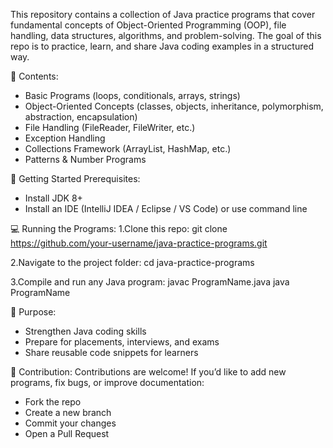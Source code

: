 This repository contains a collection of Java practice programs that cover fundamental concepts of Object-Oriented Programming (OOP), file handling, data structures, algorithms, and problem-solving.
The goal of this repo is to practice, learn, and share Java coding examples in a structured way.

📌 Contents:
- Basic Programs (loops, conditionals, arrays, strings)
- Object-Oriented Concepts (classes, objects, inheritance, polymorphism, abstraction, encapsulation)
- File Handling (FileReader, FileWriter, etc.)
- Exception Handling
- Collections Framework (ArrayList, HashMap, etc.)
- Patterns & Number Programs

🚀 Getting Started 
Prerequisites:
- Install JDK 8+
- Install an IDE (IntelliJ IDEA / Eclipse / VS Code) or use command line

💻 Running the Programs:
1.Clone this repo:
git clone https://github.com/your-username/java-practice-programs.git

2.Navigate to the project folder:
cd java-practice-programs

3.Compile and run any Java program:
javac ProgramName.java
java ProgramName

🎯 Purpose:
- Strengthen Java coding skills
- Prepare for placements, interviews, and exams
- Share reusable code snippets for learners

🤝 Contribution:
Contributions are welcome!
If you’d like to add new programs, fix bugs, or improve documentation:
- Fork the repo
- Create a new branch
- Commit your changes
- Open a Pull Request
